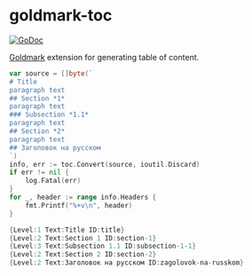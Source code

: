 # goldmark-toc

[![GoDoc](https://godoc.org/github.com/mdigger/goldmark-toc?status.svg)](https://godoc.org/github.com/mdigger/goldmark-toc)

[Goldmark](https://github.com/yuin/goldmark) extension for generating table of content.

```go
var source = []byte(`
# Title
paragraph text
## Section *1*
paragraph text
### Subsection *1.1*
paragraph text
## Section *2*
paragraph text
## Заголовок на русском
`)
info, err := toc.Convert(source, ioutil.Discard)
if err != nil {
	log.Fatal(err)
}
for _, header := range info.Headers {
	fmt.Printf("%+v\n", header)
}
```

```go
{Level:1 Text:Title ID:title}
{Level:2 Text:Section 1 ID:section-1}
{Level:3 Text:Subsection 1.1 ID:subsection-1-1}
{Level:2 Text:Section 2 ID:section-2}
{Level:2 Text:Заголовок на русском ID:zagolovok-na-russkom}
```
